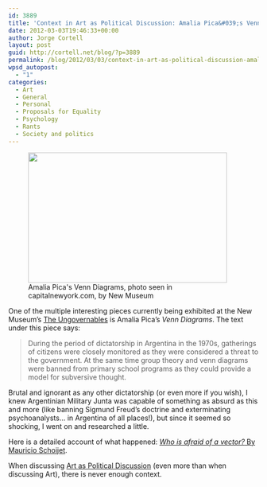 ```yaml
---
id: 3889
title: 'Context in Art as Political Discussion: Amalia Pica&#039;s Venn Diagrams'
date: 2012-03-03T19:46:33+00:00
author: Jorge Cortell
layout: post
guid: http://cortell.net/blog/?p=3889
permalink: /blog/2012/03/03/context-in-art-as-political-discussion-amalia-picas-venn-diagrams/
wpsd_autopost:
  - "1"
categories:
  - Art
  - General
  - Personal
  - Proposals for Equality
  - Psychology
  - Rants
  - Society and politics
---
```

<figure style="width: 400px" class="wp-caption aligncenter"><img title="Amalia Pica at New Museum" src="http://www.capitalnewyork.com/files/images/t-rosenberg-venn.jpg" alt="" width="400" height="262" /><figcaption class="wp-caption-text">Amalia Pica's Venn Diagrams, photo seen in capitalnewyork.com, by New Museum</figcaption></figure> 

One of the multiple interesting pieces currently being exhibited at the New Museum&#8217;s <a title="http://cortell.net/blog/2012/03/the-ungovernables-party-at-new-museum/" href="http://cortell.net/blog/2012/03/the-ungovernables-party-at-new-museum/" target="_blank">The Ungovernables</a> is Amalia Pica&#8217;s _Venn Diagrams_. The text under this piece says:

> During the period of dictatorship in Argentina in the 1970s, gatherings of citizens were closely monitored as they were considered a threat to the government. At the same time group theory and venn diagrams were banned from primary school programs as they could provide a model for subversive thought.

Brutal and ignorant as any other dictatorship (or even more if you wish), I knew Argentinian Military Junta was capable of something as absurd as this and more (like banning Sigmund Freud&#8217;s doctrine and exterminating psychoanalysts&#8230; in Argentina of all places!), but since it seemed so shocking, I went on and researched a little.

Here is a detailed account of what happened: <a title="http://books.google.co.uk/books?id=rQoAAAAAMBAJ&pg=PA60&lpg=PA60&dq=%22argentina%22+dictatorship+%22set+theory%22&source=bl&ots=GmqgZvQDlu&sig=N5yGaPAhvYUdP29UIJh9ZFx8zEs&hl=en&sa=X&ei=0MBGT42YKYmp0QWDtIiMDg&redir_esc=y#v=onepage&q&f=false" href="http://books.google.co.uk/books?id=rQoAAAAAMBAJ&pg=PA60&lpg=PA60&dq=%22argentina%22+dictatorship+%22set+theory%22&source=bl&ots=GmqgZvQDlu&sig=N5yGaPAhvYUdP29UIJh9ZFx8zEs&hl=en&sa=X&ei=0MBGT42YKYmp0QWDtIiMDg&redir_esc=y#v=onepage&q&f=false" target="_blank"><em>Who is afraid of a vector?</em> By Mauricio Schoijet</a>.

When discussing <a title="http://www.capitalnewyork.com/article/culture/2012/02/5290152/%E2%80%98-ungovernables%E2%80%99-more-serious-and-political-its-predecessor-still-ha?page=all" href="http://www.capitalnewyork.com/article/culture/2012/02/5290152/%E2%80%98-ungovernables%E2%80%99-more-serious-and-political-its-predecessor-still-ha?page=all" target="_blank">Art as Political Discussion</a> (even more than when discussing Art), there is never enough context.